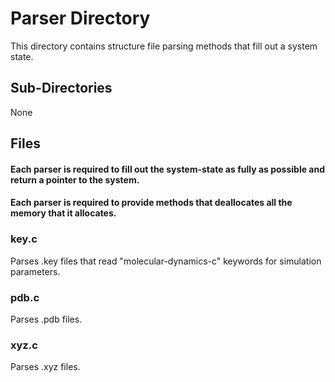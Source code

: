 # Parser Directory
This directory contains structure file parsing methods that fill out a system state.

## Sub-Directories
None

## Files
#### Each parser is required to fill out the system-state as fully as possible and return a pointer to the system.
#### Each parser is required to provide methods that deallocates all the memory that it allocates.
### key.c
Parses .key files that read "molecular-dynamics-c" keywords for simulation parameters.
### pdb.c
Parses .pdb files.
### xyz.c
Parses .xyz files.